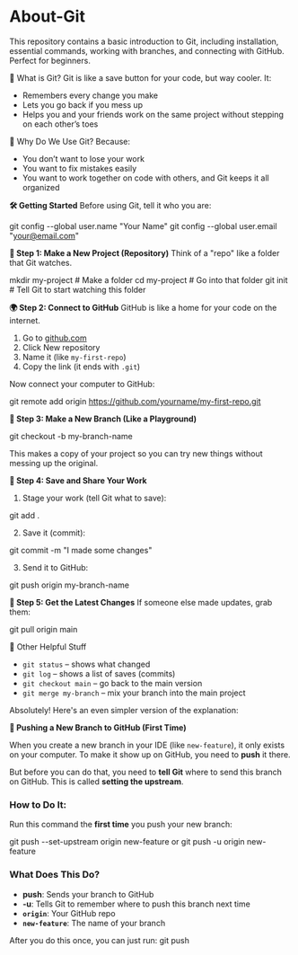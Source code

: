 # About-Git
This repository contains a basic introduction to Git, including installation, essential commands, working with branches, and connecting with GitHub. Perfect for beginners.

🧠 What is Git?
Git is like a save button for your code, but way cooler.
It:
- Remembers every change you make
- Lets you go back if you mess up
- Helps you and your friends work on the same project without stepping on each other’s toes


🎯 Why Do We Use Git?
Because:
- You don’t want to lose your work
- You want to fix mistakes easily
- You want to work together on code with others, and Git keeps it all organized


**🛠️ Getting Started**
Before using Git, tell it who you are:

git config --global user.name "Your Name"
git config --global user.email "your@email.com"


**📁 Step 1: Make a New Project (Repository)**
Think of a "repo" like a folder that Git watches.

mkdir my-project         # Make a folder
cd my-project            # Go into that folder
git init                 # Tell Git to start watching this folder


**🌍 Step 2: Connect to GitHub**
GitHub is like a home for your code on the internet.

1. Go to [github.com](https://github.com)
2. Click New repository
3. Name it (like `my-first-repo`)
4. Copy the link (it ends with `.git`)

Now connect your computer to GitHub:

git remote add origin https://github.com/yourname/my-first-repo.git

**🌿 Step 3: Make a New Branch (Like a Playground)**

git checkout -b my-branch-name

This makes a copy of your project so you can try new things without messing up the original.

**💾 Step 4: Save and Share Your Work**
1. Stage your work (tell Git what to save):

git add .


2. Save it (commit):

git commit -m "I made some changes"


3. Send it to GitHub:

git push origin my-branch-name

**🔄 Step 5: Get the Latest Changes**
If someone else made updates, grab them:

git pull origin main


🧹 Other Helpful Stuff
- `git status` – shows what changed
- `git log` – shows a list of saves (commits)
- `git checkout main` – go back to the main version
- `git merge my-branch` – mix your branch into the main project

Absolutely! Here's an even simpler version of the explanation:


**📂 Pushing a New Branch to GitHub (First Time)**

When you create a new branch in your IDE (like `new-feature`), it only exists on your computer. To make it show up on GitHub, you need to **push** it there.

But before you can do that, you need to **tell Git** where to send this branch on GitHub. This is called **setting the upstream**.

### How to Do It:
Run this command the **first time** you push your new branch:

git push --set-upstream origin new-feature
 or
git push -u origin new-feature


### What Does This Do?
- **push**: Sends your branch to GitHub
- **-u**: Tells Git to remember where to push this branch next time
- **`origin`**: Your GitHub repo
- **`new-feature`**: The name of your branch

After you do this once, you can just run:
git push

